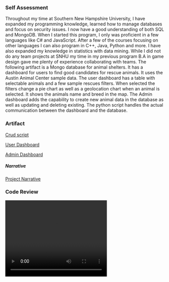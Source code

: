 ### Self Assessment
  Throughout my time at Southern New Hampshire University, I have expanded my programming knowledge, learned how to manage databases and focus on security issues. I now have a good understanding of both SQL and MongoDB. When I started this program, I only was proficient in a few languages like C# and JavaScript. After a few of the courses focusing on other languages I can also program in C++, Java, Python and more. I have also expanded my knowledge in statistics with data mining. While I did not do any team projects at SNHU my time in my previous program B.A in game design gave me plenty of experience collaborating with teams. 
	The following artifact is a Mongo database for animal shelters. It has a dashboard for users to find good candidates for rescue animals. It uses the Austin Animal Center sample data. The user dashboard has a table with selectable animals and a few sample rescues filters. When selected the filters change a pie chart as well as a geolocation chart when an animal is selected. It shows the animals name and breed in the map. The Admin dashboard adds the capability to create new animal data in the database as well as updating and deleting existing. The python script handles the actual communication between the dashboard and the database.


### Artifact
<a href="https://garrettwaag.github.io/CRUD.py" download>Crud script</a>
  
<a href="https://garrettwaag.github.io/User_dash.ipynb" download>User Dashboard</a>
  
<a href="https://garrettwaag.github.io/Admin_dash.ipynb" download>Admin Dashboard</a>
##### Narrative
<a href="https://garrettwaag.github.io/Dash_Narrative.docx" download>Project Narrative</a>




### Code Review
<video width="320" height="240" controls>
  <source type="video/mp4" src="https://garrettwaag.github.io/Waag_Garrett_code_review.mp4">
</video>
